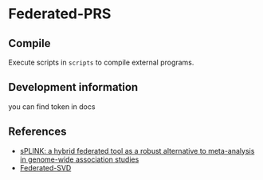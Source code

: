 # Federated-PRS

## Compile

Execute scripts in `scripts` to compile external programs.

## Development information

you can find token in docs 


## References

- [sPLINK: a hybrid federated tool as a robust alternative to meta-analysis in genome-wide association studies](https://genomebiology.biomedcentral.com/articles/10.1186/s13059-021-02562-1)
- [Federated-SVD](https://arxiv.org/pdf/2205.12109.pdf)
